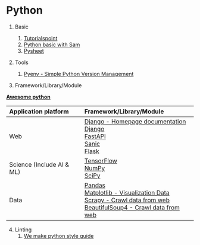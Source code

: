 # Python

1. Basic
   1. [Tutorialspoint](https://www.tutorialspoint.com/python/index.htm)
   2. [Python basic with Sam](https://www.youtube.com/watch?v=z2k9Jh3jDVU&list=PLWKjhJtqVAbkmRvnFmOd4KhDdlK1oIq23)
   3. [Pysheet](https://github.com/crazyguitar/pysheeet)

2. Tools
   1. [Pyenv - Simple Python Version Management](https://github.com/pyenv/pyenv)

3. Framework/Library/Module

**[Awesome python](https://github.com/vinta/awesome-python)**

| Application platform | Framework/Library/Module|
| :------------------- | :---------------------- |
| Web | [Django - Homepage documentation](https://docs.djangoproject.com/en/3.2/) <br> [Django](https://www.youtube.com/watch?v=JIFqqdRxmVo&ist=PLWKjhJtqVAblFnET3DbnAik--u4CBz62G) <br> [FastAPI](https://github.com/tiangolo/fastapi) <br> [Sanic](https://github.com/sanic-org/sanic) <br> [Flask](https://flask.palletsprojects.com/en/2.0.x/)|
| Science (Include AI & ML) | [TensorFlow](https://www.tensorflow.org/learn) <br> [NumPy](https://numpy.org/) <br> [SciPy](https://www.scipy.org/) |
| Data                 | [Pandas](https://pandas.pydata.org/) <br> [Matplotlib - Visualization Data](https://matplotlib.org/) <br> [Scrapy - Crawl data from web](https://scrapy.org/) <br> [BeautifulSoup4 - Crawl data from web](https://beautiful-soup-4.readthedocs.io/en/latest/)|

4. Linting
   1. [We make python style guide](https://github.com/wemake-services/wemake-python-styleguide)